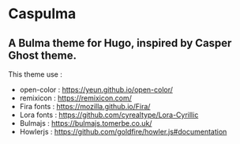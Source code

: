 # Caspulma

## A Bulma theme for Hugo, inspired by Casper Ghost theme.

This theme use :
- open-color : https://yeun.github.io/open-color/
- remixicon : https://remixicon.com/
- Fira fonts : https://mozilla.github.io/Fira/
- Lora fonts : https://github.com/cyrealtype/Lora-Cyrillic
- Bulmajs : https://bulmajs.tomerbe.co.uk/
- Howlerjs : https://github.com/goldfire/howler.js#documentation
